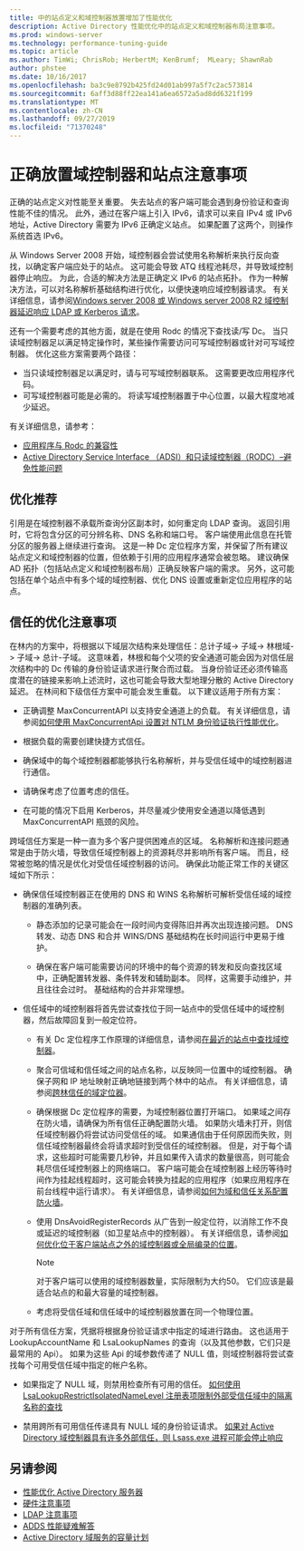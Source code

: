 ```yaml
---
title: 中的站点定义和域控制器放置增加了性能优化
description: Active Directory 性能优化中的站点定义和域控制器布局注意事项。
ms.prod: windows-server
ms.technology: performance-tuning-guide
ms.topic: article
ms.author: TimWi; ChrisRob; HerbertM; KenBrumf;  MLeary; ShawnRab
author: phstee
ms.date: 10/16/2017
ms.openlocfilehash: ba3c9e8792b425fd24d01ab997a5f7c2ac573814
ms.sourcegitcommit: 6aff3d88ff22ea141a6ea6572a5ad8dd6321f199
ms.translationtype: MT
ms.contentlocale: zh-CN
ms.lasthandoff: 09/27/2019
ms.locfileid: "71370248"
---
```

# <a name="proper-placement-of-domain-controllers-and-site-considerations"></a>正确放置域控制器和站点注意事项

正确的站点定义对性能至关重要。 失去站点的客户端可能会遇到身份验证和查询性能不佳的情况。 此外，通过在客户端上引入 IPv6，请求可以来自 IPv4 或 IPv6 地址，Active Directory 需要为 IPv6 正确定义站点。 如果配置了这两个，则操作系统首选 IPv6。

从 Windows Server 2008 开始，域控制器会尝试使用名称解析来执行反向查找，以确定客户端应处于的站点。 这可能会导致 ATQ 线程池耗尽，并导致域控制器停止响应。 为此，合适的解决方法是正确定义 IPv6 的站点拓扑。 作为一种解决方法，可以对名称解析基础结构进行优化，以便快速响应域控制器请求。 有关详细信息，请参阅[Windows server 2008 或 Windows server 2008 R2 域控制器延迟响应 LDAP 或 Kerberos 请求](https://support.microsoft.com/kb/2668820)。

还有一个需要考虑的其他方面，就是在使用 Rodc 的情况下查找读/写 Dc。  当只读域控制器足以满足特定操作时，某些操作需要访问可写域控制器或针对可写域控制器。  优化这些方案需要两个路径：
-   当只读域控制器足以满足时，请与可写域控制器联系。  这需要更改应用程序代码。
-   可写域控制器可能是必需的。  将读写域控制器置于中心位置，以最大程度地减少延迟。

有关详细信息，请参考：
-   [应用程序与 Rodc 的兼容性](https://technet.microsoft.com/library/cc772597.aspx)
-   [Active Directory Service Interface （ADSI）和只读域控制器（RODC）–避免性能问题](https://blogs.technet.microsoft.com/fieldcoding/2012/06/24/active-directory-service-interface-adsi-and-the-read-only-domain-controller-rodc-avoiding-performance-issues/)

## <a name="optimize-for-referrals"></a>优化推荐

引用是在域控制器不承载所查询分区副本时，如何重定向 LDAP 查询。 返回引用时，它将包含分区的可分辨名称、DNS 名称和端口号。 客户端使用此信息在托管分区的服务器上继续进行查询。 这是一种 Dc 定位程序方案，并保留了所有建议站点定义和域控制器的位置，但依赖于引用的应用程序通常会被忽略。 建议确保 AD 拓扑（包括站点定义和域控制器布局）正确反映客户端的需求。 另外，这可能包括在单个站点中有多个域的域控制器、优化 DNS 设置或重新定位应用程序的站点。

## <a name="optimization-considerations-for-trusts"></a>信任的优化注意事项

在林内的方案中，将根据以下域层次结构来处理信任：总计子域-&gt; 子域-&gt; 林根域-&gt; 子域-&gt; 总计-子域。 这意味着，林根和每个父项的安全通道可能会因为对信任层次结构中的 Dc 传输的身份验证请求进行聚合而过载。 当身份验证还必须传输高度潜在的链接来影响上述流时，这也可能会导致大型地理分散的 Active Directory 延迟。 在林间和下级信任方案中可能会发生重载。 以下建议适用于所有方案：

-   正确调整 MaxConcurrentAPI 以支持安全通道上的负载。 有关详细信息，请参阅[如何使用 MaxConcurrentApi 设置对 NTLM 身份验证执行性能优化](https://support.microsoft.com/kb/2688798/EN-US)。

-   根据负载的需要创建快捷方式信任。

-   确保域中的每个域控制器都能够执行名称解析，并与受信任域中的域控制器进行通信。

-   请确保考虑了位置考虑的信任。

-   在可能的情况下启用 Kerberos，并尽量减少使用安全通道以降低遇到 MaxConcurrentAPI 瓶颈的风险。

跨域信任方案是一种一直为多个客户提供困难点的区域。 名称解析和连接问题通常是由于防火墙，导致信任域控制器上的资源耗尽并影响所有客户端。 而且，经常被忽略的情况是优化对受信任域控制器的访问。 确保此功能正常工作的关键区域如下所示：

-   确保信任域控制器正在使用的 DNS 和 WINS 名称解析可解析受信任域的域控制器的准确列表。

    -   静态添加的记录可能会在一段时间内变得陈旧并再次出现连接问题。 DNS 转发、动态 DNS 和合并 WINS/DNS 基础结构在长时间运行中更易于维护。

    -   确保在客户端可能需要访问的环境中的每个资源的转发和反向查找区域中，正确配置转发器、条件转发和辅助副本。 同样，这需要手动维护，并且往往会过时。 基础结构的合并非常理想。

-   信任域中的域控制器将首先尝试查找位于同一站点中的受信任域中的域控制器，然后故障回复到一般定位符。

    -   有关 Dc 定位程序工作原理的详细信息，请参阅[在最近的站点中查找域控制器](https://technet.microsoft.com/library/cc978016.aspx)。

    -   聚合可信域和信任域之间的站点名称，以反映同一位置中的域控制器。 确保子网和 IP 地址映射正确地链接到两个林中的站点。 有关详细信息，请参阅[跨林信任的域定位器](http://blogs.technet.com/b/askds/archive/2008/09/24/domain-locator-across-a-forest-trust.aspx)。

    -   确保根据 Dc 定位程序的需要，为域控制器位置打开端口。 如果域之间存在防火墙，请确保为所有信任正确配置防火墙。 如果防火墙未打开，则信任域控制器仍将尝试访问受信任的域。 如果通信由于任何原因而失败，则信任域控制器最终会将请求超时到受信任的域控制器。 但是，对于每个请求，这些超时可能需要几秒钟，并且如果传入请求的数量很高，则可能会耗尽信任域控制器上的网络端口。 客户端可能会在域控制器上经历等待时间作为挂起线程超时，这可能会转换为挂起的应用程序（如果应用程序在前台线程中运行请求）。 有关详细信息，请参阅[如何为域和信任关系配置防火墙](https://support.microsoft.com/kb/179442)。

    -   使用 DnsAvoidRegisterRecords 从广告到一般定位符，以消除工作不良或延迟的域控制器（如卫星站点中的控制器）。 有关详细信息，请参阅[如何优化位于客户端站点之外的域控制器或全局编录的位置](https://support.microsoft.com/kb/306602)。

        > [!NOTE]
        > 对于客户端可以使用的域控制器数量，实际限制为大约50。 它们应该是最适合站点的和最大容量的域控制器。

    
    -  考虑将受信任域和信任域中的域控制器放置在同一个物理位置。

对于所有信任方案，凭据将根据身份验证请求中指定的域进行路由。 这也适用于 LookupAccountName 和 LsaLookupNames 的查询（以及其他参数，它们只是最常用的 Api）。 如果为这些 Api 的域参数传递了 NULL 值，则域控制器将尝试查找每个可用受信任域中指定的帐户名称。

-   如果指定了 NULL 域，则禁用检查所有可用的信任。 [如何使用 LsaLookupRestrictIsolatedNameLevel 注册表项限制外部受信任域中的隔离名称的查找](https://support.microsoft.com/kb/818024)

-   禁用跨所有可用信任传递具有 NULL 域的身份验证请求。 [如果对 Active Directory 域控制器具有许多外部信任，则 Lsass.exe 进程可能会停止响应](https://support.microsoft.com/kb/923241/EN-US)

## <a name="see-also"></a>另请参阅
- [性能优化 Active Directory 服务器](index.md)
- [硬件注意事项](hardware-considerations.md)
- [LDAP 注意事项](ldap-considerations.md)
- [ADDS 性能疑难解答](troubleshoot.md) 
- [Active Directory 域服务的容量计划](https://go.microsoft.com/fwlink/?LinkId=324566)